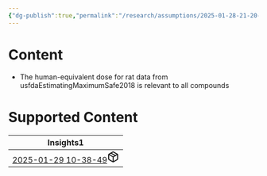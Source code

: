 ```yaml
---
{"dg-publish":true,"permalink":"/research/assumptions/2025-01-28-21-20-46/","updated":"2025-01-28T21:20:46-05:00"}
---
```


# Content
- The human-equivalent dose for rat data from usfdaEstimatingMaximumSafe2018 is relevant to all compounds
# Supported Content
<div><table class="dataview table-view-table"><thead class="table-view-thead"><tr class="table-view-tr-header"><th class="table-view-th"><span>Insights</span><span class="dataview small-text">1</span></th></tr></thead><tbody class="table-view-tbody"><tr><td><span><a data-tooltip-position="top" aria-label="Research/Insights/2025-01-29 10-38-49.md" data-href="Research/Insights/2025-01-29 10-38-49.md" href="Research/Insights/2025-01-29 10-38-49.md" class="internal-link" target="_blank" rel="noopener nofollow" fileclass-name="Research Links">2025-01-29 10-38-49</a><a class="metadata-menu fileclass-icon"><svg xmlns="http://www.w3.org/2000/svg" width="24" height="24" viewBox="0 0 24 24" fill="none" stroke="currentColor" stroke-width="2" stroke-linecap="round" stroke-linejoin="round" class="svg-icon lucide-package"><path d="m7.5 4.27 9 5.15"></path><path d="M21 8a2 2 0 0 0-1-1.73l-7-4a2 2 0 0 0-2 0l-7 4A2 2 0 0 0 3 8v8a2 2 0 0 0 1 1.73l7 4a2 2 0 0 0 2 0l7-4A2 2 0 0 0 21 16Z"></path><path d="m3.3 7 8.7 5 8.7-5"></path><path d="M12 22V12"></path></svg></a></span></td></tr></tbody></table></div>

